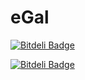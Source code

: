 eGal
====


[![Bitdeli Badge](https://d2weczhvl823v0.cloudfront.net/russelgal/egal/trend.png)](https://bitdeli.com/free "Bitdeli Badge")



[![Bitdeli Badge](https://d2weczhvl823v0.cloudfront.net/russelgal/egal/trend.png)](https://bitdeli.com/free "Bitdeli Badge")

